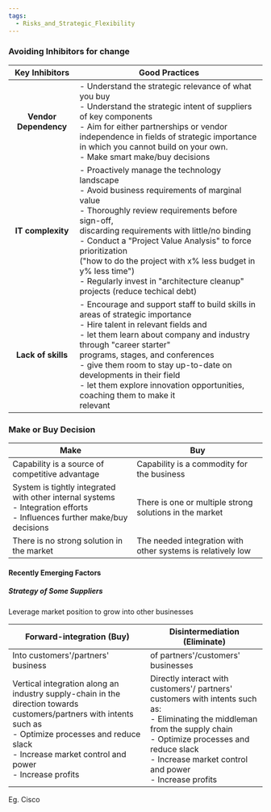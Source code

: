 ```yaml
---
tags:
  - Risks_and_Strategic_Flexibility
---
```

### Avoiding Inhibitors for change
|    Key Inhibitors     | Good Practices                                                                                                                                                                                                                                                                                                                                                                                                                          |
| :-------------------: | --------------------------------------------------------------------------------------------------------------------------------------------------------------------------------------------------------------------------------------------------------------------------------------------------------------------------------------------------------------------------------------------------------------------------------------- |
| **Vendor Dependency** | - Understand the strategic relevance of what you buy<br>- Understand the strategic intent of suppliers of key components<br>- Aim for either partnerships or vendor independence in fields of strategic importance in which you cannot build on your own.<br>- Make smart make/buy decisions                                                                                                                                            |
|   **IT complexity**   | - Proactively manage the technology landscape<br>- Avoid business requirements of marginal value<br>    - Thoroughly review requirements before sign-off, <br>	   discarding requirements with little/no binding<br>	- Conduct a "Project Value Analysis" to force prioritization <br>	   ("how to do the project with x% less budget in y% less time")<br>- Regularly invest in "architecture cleanup" projects (reduce techical debt) |
|  **Lack of skills**   | - Encourage and support staff to build skills in areas of strategic importance<br>- Hire talent in relevant fields and<br>    - let them learn about company and industry through "career starter"<br>	   programs, stages, and conferences<br>	- give them room to stay up-to-date on developments in their field<br>	- let them explore innovation opportunities, coaching them to make it<br>	   relevant                            |
### Make or Buy Decision
| Make                                                                                                                         | Buy                                                         |
| ---------------------------------------------------------------------------------------------------------------------------- | ----------------------------------------------------------- |
| Capability is a source of competitive advantage                                                                              | Capability is a commodity for the business                  |
| System is tightly integrated with other internal systems<br>- Integration efforts<br>- Influences further make/buy decisions | There is one or multiple strong solutions in the market     |
| There is no strong solution in the market                                                                                    | The needed integration with other systems is relatively low |
#### Recently Emerging Factors
##### Strategy of Some Suppliers
Leverage market position to grow into other businesses

| Forward-integration (Buy)                                                                                                                                                                                                  | Disintermediation (Eliminate)                                                                                                                                                                                                           |
| -------------------------------------------------------------------------------------------------------------------------------------------------------------------------------------------------------------------------- | --------------------------------------------------------------------------------------------------------------------------------------------------------------------------------------------------------------------------------------- |
| Into customers'/partners' business                                                                                                                                                                                         | of partners'/customers' businesses                                                                                                                                                                                                      |
| Vertical integration along an industry supply-chain in the direction towards customers/partners with intents such as<br>- Optimize processes and reduce slack<br>- Increase market control and power<br>- Increase profits | Directly interact with customers'/ partners' customers with intents such as:<br>- Eliminating the middleman from the supply chain<br>- Optimize processes and reduce slack<br>- Increase market control and power<br>- Increase profits |
Eg. Cisco